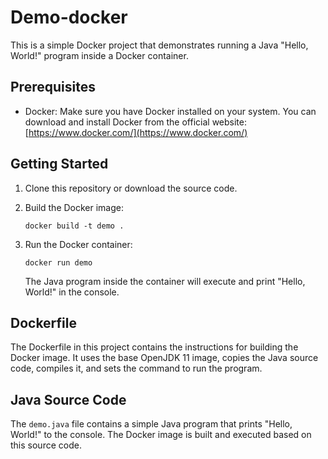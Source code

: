 # Demo-docker


This is a simple Docker project that demonstrates running a Java "Hello, World!" program inside a Docker container.

## Prerequisites

- Docker: Make sure you have Docker installed on your system. You can download and install Docker from the official website: [https://www.docker.com/](https://www.docker.com/)

## Getting Started

1. Clone this repository or download the source code.

2. Build the Docker image:

   
    `docker build -t demo . `
   

3. Run the Docker container:

     `docker run demo`


   The Java program inside the container will execute and print "Hello, World!" in the console.

## Dockerfile

The Dockerfile in this project contains the instructions for building the Docker image. It uses the base OpenJDK 11 image, copies the Java source code, compiles it, and sets the command to run the program.

## Java Source Code

The `demo.java` file contains a simple Java program that prints "Hello, World!" to the console. The Docker image is built and executed based on this source code.


